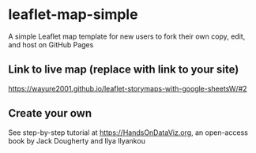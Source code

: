 # leaflet-map-simple
A simple Leaflet map template for new users to fork their own copy, edit, and host on GitHub Pages

## Link to live map (replace with link to your site)
https://wayure2001.github.io/leaflet-storymaps-with-google-sheetsW/#2

## Create your own
See step-by-step tutorial at https://HandsOnDataViz.org, an open-access book by Jack Dougherty and Ilya Ilyankou
